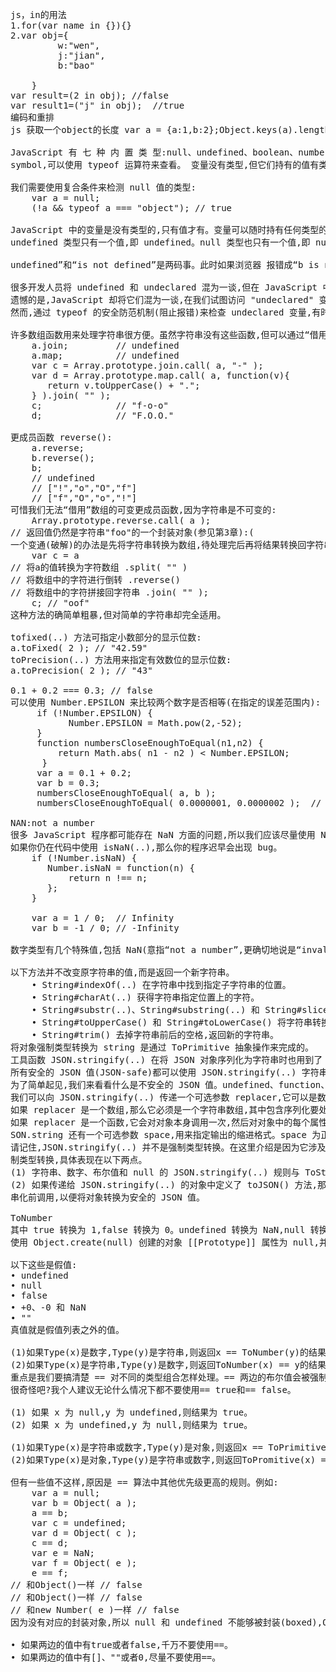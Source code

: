 <pre>
js，in的用法
1.for(var name in {}){}
2.var obj={  
         w:"wen",  
         j:"jian",  
         b:"bao"  
           
    }        
var result=(2 in obj); //false     
var result1=("j" in obj);  //true
编码和重排
js 获取一个object的长度 var a = {a:1,b:2};Object.keys(a).length;

JavaScript 有 七 种 内 置 类 型:null、undefined、boolean、number、string、object 和
symbol,可以使用 typeof 运算符来查看。 变量没有类型,但它们持有的值有类型。类型定义了值的行为特征。

我们需要使用复合条件来检测 null 值的类型: 
    var a = null;
    (!a && typeof a === "object"); // true

JavaScript 中的变量是没有类型的,只有值才有。变量可以随时持有任何类型的值。
undefined 类型只有一个值,即 undefined。null 类型也只有一个值,即 null。它们的名称既是类型也是值。

undefined”和“is not defined”是两码事。此时如果浏览器 报错成“b is not found”或者“b is not declared”会更准确。

很多开发人员将 undefined 和 undeclared 混为一谈,但在 JavaScript 中它们是两码事。 undefined 是值的一种。undeclared 则表示变量还没有被声明过。
遗憾的是,JavaScript 却将它们混为一谈,在我们试图访问 "undeclared" 变量时这样报 错:ReferenceError: a is not defined,并且typeof对undefined和undeclared变量都返回 "undefined"。
然而,通过 typeof 的安全防范机制(阻止报错)来检查 undeclared 变量,有时是个不错的 办法。

许多数组函数用来处理字符串很方便。虽然字符串没有这些函数,但可以通过“借用”数 组的非变更方法来处理字符串:
    a.join;         // undefined
    a.map;          // undefined
    var c = Array.prototype.join.call( a, "-" );
    var d = Array.prototype.map.call( a, function(v){
       return v.toUpperCase() + ".";
    } ).join( "" );
    c;              // "f-o-o"
    d;              // "F.O.O."
   
更成员函数 reverse():
    a.reverse;
    b.reverse();
    b;
    // undefined
    // ["!","o","O","f"]
    // ["f","O","o","!"]
可惜我们无法“借用”数组的可变更成员函数,因为字符串是不可变的:
    Array.prototype.reverse.call( a );
// 返回值仍然是字符串"foo"的一个封装对象(参见第3章):(
一个变通(破解)的办法是先将字符串转换为数组,待处理完后再将结果转换回字符串:
    var c = a
// 将a的值转换为字符数组 .split( "" )
// 将数组中的字符进行倒转 .reverse()
// 将数组中的字符拼接回字符串 .join( "" );
    c; // "oof"
这种方法的确简单粗暴,但对简单的字符串却完全适用。

tofixed(..) 方法可指定小数部分的显示位数:
a.toFixed( 2 ); // "42.59"
toPrecision(..) 方法用来指定有效数位的显示位数:
a.toPrecision( 2 ); // "43"

0.1 + 0.2 === 0.3; // false
可以使用 Number.EPSILON 来比较两个数字是否相等(在指定的误差范围内):
     if (!Number.EPSILON) {
           Number.EPSILON = Math.pow(2,-52);
     }
     function numbersCloseEnoughToEqual(n1,n2) {
         return Math.abs( n1 - n2 ) &lt Number.EPSILON;
      }
     var a = 0.1 + 0.2;
     var b = 0.3;
     numbersCloseEnoughToEqual( a, b );
     numbersCloseEnoughToEqual( 0.0000001, 0.0000002 );  // false
     
NAN:not a number
很多 JavaScript 程序都可能存在 NaN 方面的问题,所以我们应该尽量使用 Number.isNaN(..) 这样可靠的方法,无论是系统内置还是 polyfill。
如果你仍在代码中使用 isNaN(..),那么你的程序迟早会出现 bug。
    if (!Number.isNaN) {
       Number.isNaN = function(n) {
           return n !== n;
       };
    }
    
    var a = 1 / 0;  // Infinity
    var b = -1 / 0; // -Infinity
    
数字类型有几个特殊值,包括 NaN(意指“not a number”,更确切地说是“invalid number”)、+Infinity、-Infinity 和 -0。

以下方法并不改变原字符串的值,而是返回一个新字符串。
    • String#indexOf(..) 在字符串中找到指定子字符串的位置。
    • String#charAt(..) 获得字符串指定位置上的字符。
    • String#substr(..)、String#substring(..) 和 String#slice(..) 获得字符串的指定部分。
    • String#toUpperCase() 和 String#toLowerCase() 将字符串转换为大写或小写。
    • String#trim() 去掉字符串前后的空格,返回新的字符串。
将对象强制类型转换为 string 是通过 ToPrimitive 抽象操作来完成的。
工具函数 JSON.stringify(..) 在将 JSON 对象序列化为字符串时也用到了 ToString。
所有安全的 JSON 值(JSON-safe)都可以使用 JSON.stringify(..) 字符串化。安全的 JSON 值是指能够呈现为有效 JSON 格式的值。
为了简单起见,我们来看看什么是不安全的 JSON 值。undefined、function、symbol (ES6+)和包含循环引用(对象之间相互引用,形成一个无限循环)的对象都不符合JSON结构标准,支持 JSON 的语言无法处理它们。
我们可以向 JSON.stringify(..) 传递一个可选参数 replacer,它可以是数组或者函数,用 来指定对象序列化过程中哪些属性应该被处理,哪些应该被排除,和 toJSON() 很像。
如果 replacer 是一个数组,那么它必须是一个字符串数组,其中包含序列化要处理的对象 的属性名称,除此之外其他的属性则被忽略。
如果 replacer 是一个函数,它会对对象本身调用一次,然后对对象中的每个属性各调用 一次,每次传递两个参数,键和值。如果要忽略某个键就返回 undefined,否则返回指定 的值。
SON.string 还有一个可选参数 space,用来指定输出的缩进格式。space 为正整数时是指定 每一级缩进的字符数,它还可以是字符串,此时最前面的十个字符被用于每一级的缩进:
请记住,JSON.stringify(..) 并不是强制类型转换。在这里介绍是因为它涉及 ToString 强
制类型转换,具体表现在以下两点。
(1) 字符串、数字、布尔值和 null 的 JSON.stringify(..) 规则与 ToString 基本相同。
(2) 如果传递给 JSON.stringify(..) 的对象中定义了 toJSON() 方法,那么该方法会在字符
串化前调用,以便将对象转换为安全的 JSON 值。

ToNumber
其中 true 转换为 1,false 转换为 0。undefined 转换为 NaN,null 转换为 0。
使用 Object.create(null) 创建的对象 [[Prototype]] 属性为 null,并且没 有 valueOf() 和 toString() 方法。

以下这些是假值:
• undefined
• null
• false
• +0、-0 和 NaN
• ""
真值就是假值列表之外的值。

(1)如果Type(x)是数字,Type(y)是字符串,则返回x == ToNumber(y)的结果。 
(2)如果Type(x)是字符串,Type(y)是数字,则返回ToNumber(x) == y的结果。
重点是我们要搞清楚 == 对不同的类型组合怎样处理。== 两边的布尔值会被强制类型转换为数字。
很奇怪吧?我个人建议无论什么情况下都不要使用== true和== false。

(1) 如果 x 为 null,y 为 undefined,则结果为 true。
(2) 如果 x 为 undefined,y 为 null,则结果为 true。

(1)如果Type(x)是字符串或数字,Type(y)是对象,则返回x == ToPrimitive(y)的结果; 
(2)如果Type(x)是对象,Type(y)是字符串或数字,则返回ToPromitive(x) == y的结果。

但有一些值不这样,原因是 == 算法中其他优先级更高的规则。例如:
    var a = null;
    var b = Object( a );
    a == b;
    var c = undefined;
    var d = Object( c );
    c == d;
    var e = NaN;
    var f = Object( e );
    e == f;
// 和Object()一样 // false
// 和Object()一样 // false
// 和new Number( e )一样 // false
因为没有对应的封装对象,所以 null 和 undefined 不能够被封装(boxed),Object(null) 和 Object() 均返回一个常规对象。

• 如果两边的值中有true或者false,千万不要使用==。 
• 如果两边的值中有[]、""或者0,尽量不要使用==。
</pre>
